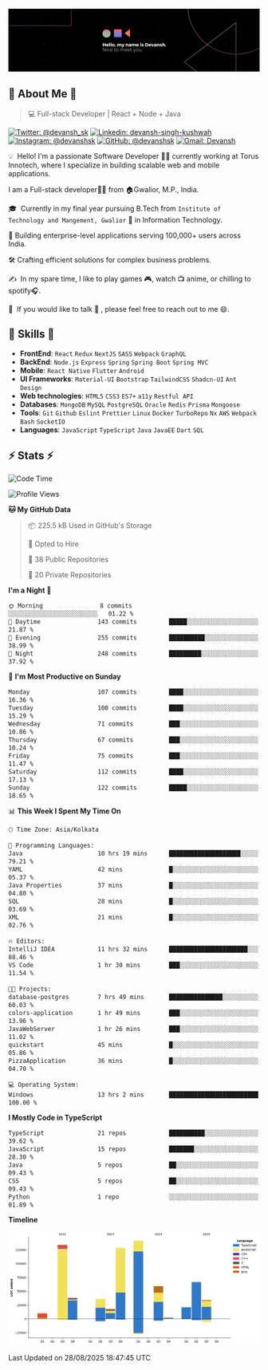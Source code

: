 ![Banner](./Devansh%20Singh%20Banner.png)

## 👋 About Me 👋

> 💻 Full-stack Developer | React + Node + Java

[![Twitter: @devansh_sk](https://img.shields.io/twitter/follow/devansh_sk?style=social)](https://twitter.com/devansh_sk)
[![Linkedin: devansh-singh-kushwah](https://img.shields.io/badge/-Devansh%20Singh%20Kushwah-blue?style=flat-square&logo=Linkedin&logoColor=white&link=https://www.linkedin.com/in/devanshsk/)](https://www.linkedin.com/in/devanshsk/)
[![Instagram: @devanshsk](https://img.shields.io/badge/-devanshsk-E4405F?style=flat-square&logo=instagram&logoColor=white)](https://instagram.com/devanshsk)
[![GitHub: @devanshsk](https://img.shields.io/github/followers/devanshsk?label=follow&style=social)](https://github.com/devanshsk)
[![Gmail: Devansh](https://img.shields.io/badge/Gmail-D14836?style=flat-square&logo=gmail&logoColor=white)](mailto:work.devanshsk@gmail.com)

💡 &nbsp;Hello! I'm a passionate Software Developer 🧑‍💻 currently working at Torus Innotech, where I specialize in building scalable web and mobile applications.

I am a Full-stack developer🧑‍💻 from 🏠Gwalior, M.P., India.

🎓 &nbsp;Currently in my final year pursuing B.Tech from `Institute of Technology and Mangement, Gwalior` 🏫 in Information Technology.

💼 Building enterprise-level applications serving 100,000+ users across India.

🛠️ Crafting efficient solutions for complex business problems.

✍️ &nbsp;In my spare time, I like to play games 🎮, watch 📺 anime, or chilling to spotify🎧.

💬 &nbsp;If you would like to talk 👋 , please feel free to reach out to me 😄.

##  🎉 Skills  🎉
- **FrontEnd**: `React` `Redux` `NextJS` `SASS` `Webpack` `GraphQL`
- **BackEnd**: `Node.js` `Express` `Spring` `Spring Boot` `Spring MVC`
- **Mobile**: `React Native` `Flutter` `Android` 
- **UI Frameworks**: `Material-UI` `Bootstrap` `TailwindCSS` `Shadcn-UI` `Ant Design`
- **Web technologies**: `HTML5` `CSS3` `ES7+` `a11y` `Restful API` 
- **Databases**: `MongoDB` `MySQL` `PostgreSQL` `Oracle` `Redis` `Prisma` `Mongoose`
- **Tools**: `Git` `Github` `Eslint` `Prettier` `Linux` `Docker` `TurboRepo` `Nx` `AWS` `Webpack` `Bash` `SocketIO`
- **Languages**: `JavaScript` `TypeScript` `Java` `JavaEE` `Dart` `SQL`

## ⚡ Stats ⚡
<!--START_SECTION:waka-->
![Code Time](http://img.shields.io/badge/Code%20Time-581%20hrs%2012%20mins-blue)

![Profile Views](http://img.shields.io/badge/Profile%20Views-0-blue)

**🐱 My GitHub Data** 

> 📦 225.5 kB Used in GitHub's Storage 
 > 
> 💼 Opted to Hire
 > 
> 📜 38 Public Repositories 
 > 
> 🔑 20 Private Repositories 
 > 
**I'm a Night 🦉** 

```text
🌞 Morning                8 commits           ░░░░░░░░░░░░░░░░░░░░░░░░░   01.22 % 
🌆 Daytime                143 commits         █████░░░░░░░░░░░░░░░░░░░░   21.87 % 
🌃 Evening                255 commits         ██████████░░░░░░░░░░░░░░░   38.99 % 
🌙 Night                  248 commits         █████████░░░░░░░░░░░░░░░░   37.92 % 
```
📅 **I'm Most Productive on Sunday** 

```text
Monday                   107 commits         ████░░░░░░░░░░░░░░░░░░░░░   16.36 % 
Tuesday                  100 commits         ████░░░░░░░░░░░░░░░░░░░░░   15.29 % 
Wednesday                71 commits          ███░░░░░░░░░░░░░░░░░░░░░░   10.86 % 
Thursday                 67 commits          ███░░░░░░░░░░░░░░░░░░░░░░   10.24 % 
Friday                   75 commits          ███░░░░░░░░░░░░░░░░░░░░░░   11.47 % 
Saturday                 112 commits         ████░░░░░░░░░░░░░░░░░░░░░   17.13 % 
Sunday                   122 commits         █████░░░░░░░░░░░░░░░░░░░░   18.65 % 
```


📊 **This Week I Spent My Time On** 

```text
🕑︎ Time Zone: Asia/Kolkata

💬 Programming Languages: 
Java                     10 hrs 19 mins      ████████████████████░░░░░   79.21 % 
YAML                     42 mins             █░░░░░░░░░░░░░░░░░░░░░░░░   05.37 % 
Java Properties          37 mins             █░░░░░░░░░░░░░░░░░░░░░░░░   04.80 % 
SQL                      28 mins             █░░░░░░░░░░░░░░░░░░░░░░░░   03.69 % 
XML                      21 mins             █░░░░░░░░░░░░░░░░░░░░░░░░   02.76 % 

🔥 Editors: 
IntelliJ IDEA            11 hrs 32 mins      ██████████████████████░░░   88.46 % 
VS Code                  1 hr 30 mins        ███░░░░░░░░░░░░░░░░░░░░░░   11.54 % 

🐱‍💻 Projects: 
database-postgres        7 hrs 49 mins       ███████████████░░░░░░░░░░   60.03 % 
colors-application       1 hr 49 mins        ███░░░░░░░░░░░░░░░░░░░░░░   13.96 % 
JavaWebServer            1 hr 26 mins        ███░░░░░░░░░░░░░░░░░░░░░░   11.02 % 
quickstart               45 mins             █░░░░░░░░░░░░░░░░░░░░░░░░   05.86 % 
PizzaApplication         36 mins             █░░░░░░░░░░░░░░░░░░░░░░░░   04.70 % 

💻 Operating System: 
Windows                  13 hrs 2 mins       █████████████████████████   100.00 % 
```

**I Mostly Code in TypeScript** 

```text
TypeScript               21 repos            ██████████░░░░░░░░░░░░░░░   39.62 % 
JavaScript               15 repos            ███████░░░░░░░░░░░░░░░░░░   28.30 % 
Java                     5 repos             ██░░░░░░░░░░░░░░░░░░░░░░░   09.43 % 
CSS                      5 repos             ██░░░░░░░░░░░░░░░░░░░░░░░   09.43 % 
Python                   1 repo              ░░░░░░░░░░░░░░░░░░░░░░░░░   01.89 % 
```



**Timeline**

![Lines of Code chart](https://raw.githubusercontent.com/DevanshSK/DevanshSK/main/assets/bar_graph.png)


 Last Updated on 28/08/2025 18:47:45 UTC
<!--END_SECTION:waka-->
